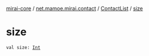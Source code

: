 [mirai-core](../../index.md) / [net.mamoe.mirai.contact](../index.md) / [ContactList](index.md) / [size](./size.md)

# size

`val size: `[`Int`](https://kotlinlang.org/api/latest/jvm/stdlib/kotlin/-int/index.html)